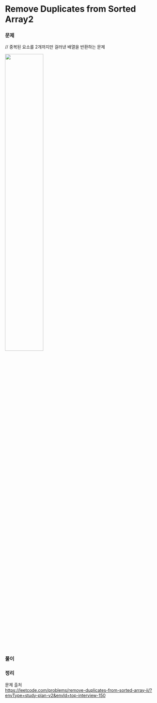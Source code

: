 # Remove Duplicates from Sorted Array2


### 문제
// 
중복된 요소를 2개까지만 걸러낸 배열을 반환하는 문제

<img width="50%" src = "https://hackmd.io/_uploads/SJs7uEiKp.png">

### 풀이 <br>


### 정리 <br>


문제 출처 <br>
https://leetcode.com/problems/remove-duplicates-from-sorted-array-ii/?envType=study-plan-v2&envId=top-interview-150
